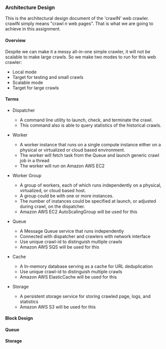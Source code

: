 ### Architecture Design

This is the architectural design document of the 'crawlN' web crawler.
crawlN simply means "crawl n web pages". That is what we are going to achieve in this assignment.

#### Overview

Despite we can make it a messy all-in-one simple crawler, it will not be scalable to make large crawls.
So we make two modes to run for this web crawler:

* Local mode
 * Target for testing and small crawls
* Scalable mode
 * Target for large crawls

#### Terms

* Dispatcher
  * A command line utility to launch, check, and terminate the crawl.
  * This command also is able to query statistics of the historical crawls.

* Worker
  * A worker instance that runs on a single compute instance either on a physical or virtualized or cloud based environment.
  * The worker will fetch task from the Queue and launch generic crawl job in a thread
  * The worker will run on Amazon AWS EC2

* Worker Group
  * A group of workers, each of which runs independently on a physical, virtualized, or cloud based host.
  * A group could be with one or more instances.
  * The number of instances could be specified at launch, or adjusted during crawl, on the dispatcher.
  * Amazon AWS EC2 AutoScalingGroup will be used for this

* Queue
  * A Message Queue service that runs independently
  * Connected with dispatcher and crawlers with network interface
  * Use unique crawl-id to distinguish multiple crawls
  * Amazon AWS SQS will be used for this

* Cache
  * A In-memory database serving as a cache for URL deduplication
  * Use unique crawl-id to distinguish multiple crawls
  * Amazon AWS ElasticCache will be used for this

* Storage
  * A persistent storage service for storing crawled page, logs, and statistics
  * Amazon AWS S3 will be used for this

#### Block Design

#### Queue

#### Storage

